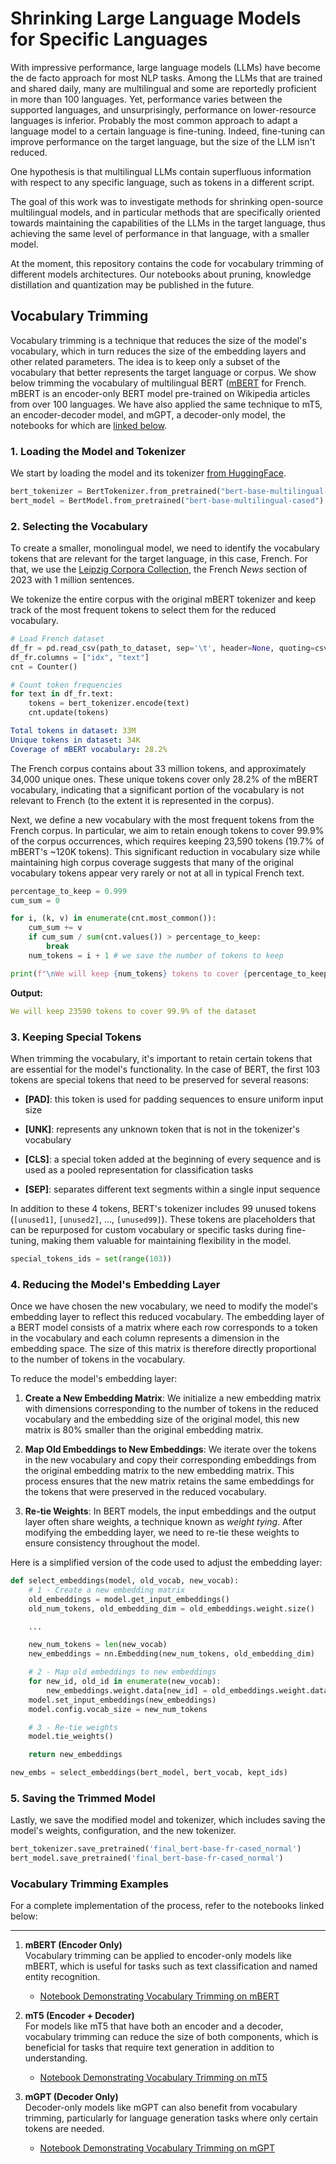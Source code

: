 # Shrinking Large Language Models for Specific Languages

With impressive performance, large language models (LLMs) have become the de facto approach for most NLP tasks. Among the LLMs that are trained and shared daily, many are multilingual and some are reportedly proficient in more than 100 languages. Yet, performance varies between the supported languages, and unsurprisingly, performance on lower-resource languages is inferior. Probably the most common approach to adapt a language model to a certain language is fine-tuning. Indeed, fine-tuning can improve performance on the target language, but the size of the LLM isn't reduced.

One hypothesis is that multilingual LLMs contain superfluous information with respect to any specific language, such as tokens in a different script.

The goal of this work was to investigate methods for shrinking open-source multilingual models, and in particular methods that are specifically oriented towards maintaining the capabilities of the LLMs in the target language, thus achieving the same level of performance in that language, with a smaller model.

At the moment, this repository contains the code for vocabulary trimming of different models architectures. Our notebooks about pruning, knowledge distillation and quantization may be published in the future.

## Vocabulary Trimming

Vocabulary trimming is a technique that reduces the size of the model's vocabulary, which in turn reduces the size of the embedding layers and other related parameters. The idea is to keep only a subset of the vocabulary that better represents the target language or corpus.
We show below trimming the vocabulary of multilingual BERT ([mBERT](https://arxiv.org/abs/1810.04805) for French. mBERT is an encoder-only BERT model pre-trained on Wikipedia articles from over 100 languages. We have also applied the same technique to mT5, an encoder-decoder model, and mGPT, a decoder-only model, the notebooks for which are [linked below](#vocabulary-trimming-examples).

### 1. Loading the Model and Tokenizer

We start by loading the model and its tokenizer [from HuggingFace](https://huggingface.co/bert-base-multilingual-cased).

```python
bert_tokenizer = BertTokenizer.from_pretrained("bert-base-multilingual-cased")
bert_model = BertModel.from_pretrained("bert-base-multilingual-cased")
```

### 2. Selecting the Vocabulary

To create a smaller, monolingual model, we need to identify the vocabulary tokens that are relevant for the target language, in this case, French. For that, we use the [Leipzig Corpora Collection](https://wortschatz.uni-leipzig.de/en/download/French), the French _News_ section of 2023 with 1 million sentences.

We tokenize the entire corpus with the original mBERT tokenizer and keep track of the most frequent tokens to select them for the reduced vocabulary.

```python
# Load French dataset
df_fr = pd.read_csv(path_to_dataset, sep='\t', header=None, quoting=csv.QUOTE_NONE)
df_fr.columns = ["idx", "text"]
cnt = Counter()

# Count token frequencies
for text in df_fr.text:
    tokens = bert_tokenizer.encode(text)
    cnt.update(tokens)
```

```yaml
Total tokens in dataset: 33M
Unique tokens in dataset: 34K
Coverage of mBERT vocabulary: 28.2%
```

The French corpus contains about 33 million tokens, and approximately 34,000 unique ones. These unique tokens cover only 28.2% of the mBERT vocabulary, indicating that a significant portion of the vocabulary is not relevant to French (to the extent it is represented in the corpus).

Next, we define a new vocabulary with the most frequent tokens from the French corpus. In particular, we aim to retain enough tokens to cover 99.9% of the corpus occurrences, which requires keeping 23,590 tokens (19.7% of mBERT's ~120K tokens). This significant reduction in vocabulary size while maintaining high corpus coverage suggests that many of the original vocabulary tokens appear very rarely or not at all in typical French text.

```python
percentage_to_keep = 0.999
cum_sum = 0

for i, (k, v) in enumerate(cnt.most_common()):
    cum_sum += v
    if cum_sum / sum(cnt.values()) > percentage_to_keep:
        break
    num_tokens = i + 1 # we save the number of tokens to keep

print(f"\nWe will keep {num_tokens} tokens to cover {percentage_to_keep * 100}% of the corpus")
```

**Output:**

```yaml
We will keep 23590 tokens to cover 99.9% of the dataset
```

### 3. Keeping Special Tokens

When trimming the vocabulary, it's important to retain certain tokens that are essential for the model's functionality. In the case of BERT, the first 103 tokens are special tokens that need to be preserved for several reasons:

- **[PAD]**: this token is used for padding sequences to ensure uniform input size

- **[UNK]**: represents any unknown token that is not in the tokenizer's vocabulary

- **[CLS]**: a special token added at the beginning of every sequence and is used as a pooled representation for classification tasks

- **[SEP]**: separates different text segments within a single input sequence

In addition to these 4 tokens, BERT's tokenizer includes 99 unused tokens (`[unused1]`, `[unused2]`, ..., `[unused99]`). These tokens are placeholders that can be repurposed for custom vocabulary or specific tasks during fine-tuning, making them valuable for maintaining flexibility in the model.

```python
special_tokens_ids = set(range(103))
```

### 4. Reducing the Model's Embedding Layer

Once we have chosen the new vocabulary, we need to modify the model's embedding layer to reflect this reduced vocabulary. The embedding layer of a BERT model consists of a matrix where each row corresponds to a token in the vocabulary and each column represents a dimension in the embedding space. The size of this matrix is therefore directly proportional to the number of tokens in the vocabulary.

To reduce the model's embedding layer:

1. **Create a New Embedding Matrix**: We initialize a new embedding matrix with dimensions corresponding to the number of tokens in the reduced vocabulary and the embedding size of the original model, this new matrix is 80% smaller than the original embedding matrix.

2. **Map Old Embeddings to New Embeddings**: We iterate over the tokens in the new vocabulary and copy their corresponding embeddings from the original embedding matrix to the new embedding matrix. This process ensures that the new matrix retains the same embeddings for the tokens that were preserved in the reduced vocabulary.

3. **Re-tie Weights**: In BERT models, the input embeddings and the output layer often share weights, a technique known as _weight tying_. After modifying the embedding layer, we need to re-tie these weights to ensure consistency throughout the model.

Here is a simplified version of the code used to adjust the embedding layer:

```python
def select_embeddings(model, old_vocab, new_vocab):
    # 1 - Create a new embedding matrix
    old_embeddings = model.get_input_embeddings()
    old_num_tokens, old_embedding_dim = old_embeddings.weight.size()

    ...

    new_num_tokens = len(new_vocab)
    new_embeddings = nn.Embedding(new_num_tokens, old_embedding_dim)

    # 2 - Map old embeddings to new embeddings
    for new_id, old_id in enumerate(new_vocab):
        new_embeddings.weight.data[new_id] = old_embeddings.weight.data[old_id]
    model.set_input_embeddings(new_embeddings)
    model.config.vocab_size = new_num_tokens

    # 3 - Re-tie weights
    model.tie_weights()

    return new_embeddings

new_embs = select_embeddings(bert_model, bert_vocab, kept_ids)
```

### 5. Saving the Trimmed Model

Lastly, we save the modified model and tokenizer, which includes saving the model's weights, configuration, and the new tokenizer.

```python
bert_tokenizer.save_pretrained('final_bert-base-fr-cased_normal')
bert_model.save_pretrained('final_bert-base-fr-cased_normal')
```

### Vocabulary Trimming Examples

For a complete implementation of the process, refer to the notebooks linked below:

---

1. **mBERT (Encoder Only)**  
   Vocabulary trimming can be applied to encoder-only models like mBERT, which is useful for tasks such as text classification and named entity recognition.

   - [Notebook Demonstrating Vocabulary Trimming on mBERT](https://colab.research.google.com/github/alpinf/smaller_llms/blob/main/notebooks/vocab_trim_mBERT.ipynb)

2. **mT5 (Encoder + Decoder)**  
   For models like mT5 that have both an encoder and a decoder, vocabulary trimming can reduce the size of both components, which is beneficial for tasks that require text generation in addition to understanding.

   - [Notebook Demonstrating Vocabulary Trimming on mT5](https://colab.research.google.com/github/alpinf/smaller_llms/blob/main/notebooks/vocab_trim_mT5.ipynb)

3. **mGPT (Decoder Only)**  
   Decoder-only models like mGPT can also benefit from vocabulary trimming, particularly for language generation tasks where only certain tokens are needed.
   - [Notebook Demonstrating Vocabulary Trimming on mGPT](https://colab.research.google.com/github/alpinf/smaller_llms/blob/main/notebooks/vocab_trim_mGPT.ipynb)
